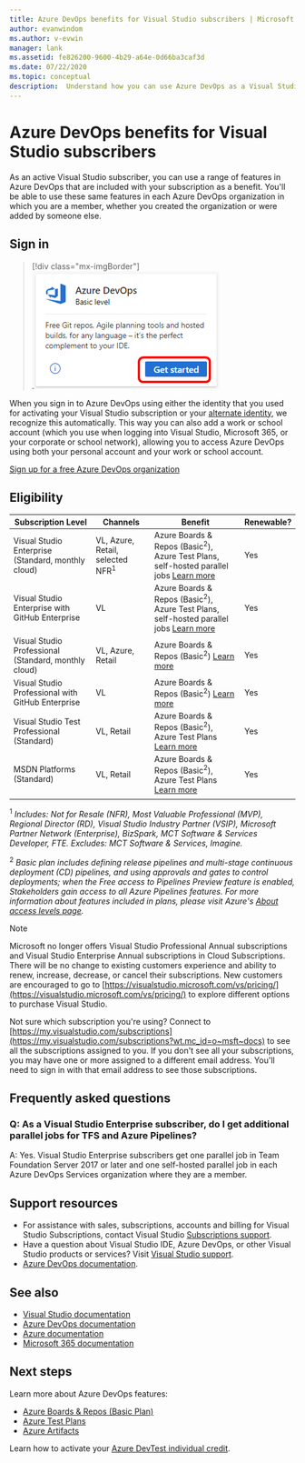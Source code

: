 ```yaml
---
title: Azure DevOps benefits for Visual Studio subscribers | Microsoft Docs
author: evanwindom
ms.author: v-evwin
manager: lank
ms.assetid: fe826200-9600-4b29-a64e-0d66ba3caf3d
ms.date: 07/22/2020
ms.topic: conceptual
description:  Understand how you can use Azure DevOps as a Visual Studio subscriber.
---
```

# Azure DevOps benefits for Visual Studio subscribers
As an active Visual Studio subscriber, you can use a range of features in Azure DevOps that are included with your subscription as a benefit. You'll be able to use these same features in each Azure DevOps organization in which you are a member, whether you created the organization or were added by someone else.

## Sign in

   > [!div class="mx-imgBorder"]
   > ![Azure DevOps Tile](_img/vs-azure-devops/vs-azure-devops-tile.png "Click 'Get started' to sign in to Azure DevOps.")

   
When you sign in to Azure DevOps using either the identity that you used for activating your Visual Studio subscription or your [alternate identity](vs-alternate-identity.md), we recognize this automatically.  This way you can also add a work or school account (which you use when logging into Visual Studio, Microsoft 365, or your corporate or school network), allowing you to access Azure DevOps using both your personal account and your work or school account.

[Sign up for a free Azure DevOps organization](https://visualstudio.microsoft.com/team-services/)

## Eligibility
| Subscription Level                                                 |     Channels                                            | Benefit                                                          | Renewable?    |
|--------------------------------------------------------------------|---------------------------------------------------------|------------------------------------------------------------------|---------------|
| Visual Studio Enterprise (Standard, monthly cloud)   | VL, Azure, Retail,  selected NFR<sup>1</sup>  | Azure Boards & Repos (Basic<sup>2</sup>), Azure Test Plans, self-hosted parallel jobs [Learn more](/azure/devops/organizations/security/access-levels?view=azure-devops&preserve-view=true)     |  Yes          |
| Visual Studio Enterprise with GitHub Enterprise   | VL| Azure Boards & Repos (Basic<sup>2</sup>), Azure Test Plans, self-hosted parallel jobs [Learn more](/azure/devops/organizations/security/access-levels?view=azure-devops&preserve-view=true) |  Yes          |
| Visual Studio Professional (Standard, monthly cloud) | VL, Azure, Retail                                        | Azure Boards & Repos (Basic<sup>2</sup>) [Learn more](/azure/devops/organizations/security/access-levels?view=azure-devops&preserve-view=true)                                                            |  Yes          |
| Visual Studio Professional with GitHub Enterprise | VL| Azure Boards & Repos (Basic<sup>2</sup>)  [Learn more](/azure/devops/organizations/security/access-levels?view=azure-devops&preserve-view=true)                                                            |  Yes          |
| Visual Studio Test Professional (Standard)                         | VL, Retail                                              | Azure Boards & Repos (Basic<sup>2</sup>), Azure Test Plans [Learn more](/azure/devops/organizations/security/access-levels?view=azure-devops&preserve-view=true)                                             |  Yes          |
| MSDN Platforms (Standard)                                          | VL, Retail                                              | Azure Boards & Repos (Basic<sup>2</sup>), Azure Test Plans [Learn more](/azure/devops/organizations/security/access-levels?view=azure-devops&preserve-view=true)                                             |  Yes          |
||

<sup>1</sup>  *Includes:  Not for Resale (NFR), Most Valuable Professional (MVP), Regional Director (RD), Visual Studio Industry Partner (VSIP), Microsoft Partner Network (Enterprise), BizSpark, MCT Software & Services Developer, FTE.
  Excludes: MCT Software & Services, Imagine.*

<sup>2</sup> *Basic plan includes defining release pipelines and multi-stage continuous deployment (CD) pipelines, and using approvals and gates to control deployments; when the Free access to Pipelines Preview feature is enabled, Stakeholders gain access to all Azure Pipelines features. For more information about features included in plans, please visit Azure's [About access levels page](/azure/devops/organizations/security/access-levels?view=azure-devops&preserve-view=true).*

> [!NOTE]
> Microsoft no longer offers Visual Studio Professional Annual subscriptions and Visual Studio Enterprise Annual subscriptions in Cloud Subscriptions. There will be no change to existing customers experience and ability to renew, increase, decrease, or cancel their subscriptions. New customers are encouraged to go to [https://visualstudio.microsoft.com/vs/pricing/](https://visualstudio.microsoft.com/vs/pricing/) to explore different options to purchase Visual Studio.

Not sure which subscription you're using?  Connect to [https://my.visualstudio.com/subscriptions](https://my.visualstudio.com/subscriptions?wt.mc_id=o~msft~docs) to see all the subscriptions assigned to you.
If you don't see all your subscriptions, you may have one or more assigned to a different email address.  You'll need to sign in with that email address to see those subscriptions.

## Frequently asked questions
### Q: As a Visual Studio Enterprise subscriber, do I get additional parallel jobs for TFS and Azure Pipelines?
A:  Yes. Visual Studio Enterprise subscribers get one parallel job in Team Foundation Server 2017 or later and one self-hosted parallel job in each Azure DevOps Services organization where they are a member.

## Support resources
- For assistance with sales, subscriptions, accounts and billing for Visual Studio Subscriptions, contact Visual Studio [Subscriptions support](https://visualstudio.microsoft.com/subscriptions/support/).
- Have a question about Visual Studio IDE, Azure DevOps, or other Visual Studio products or services?  Visit [Visual Studio support](https://visualstudio.microsoft.com/support/).
- [Azure DevOps documentation](/azure/devops/).

## See also
- [Visual Studio documentation](/visualstudio/)
- [Azure DevOps documentation](/azure/devops/)
- [Azure documentation](/azure/)
- [Microsoft 365 documentation](/microsoft-365/)

## Next steps
Learn more about Azure DevOps features:
- [Azure Boards & Repos (Basic Plan)](https://azure.microsoft.com/services/devops/compare-features/)
- [Azure Test Plans](https://marketplace.visualstudio.com/items?itemName=ms.vss-testmanager-web)
- [Azure Artifacts](https://marketplace.visualstudio.com/items?itemName=ms.feed)

Learn how to activate your [Azure DevTest individual credit](vs-azure.md).